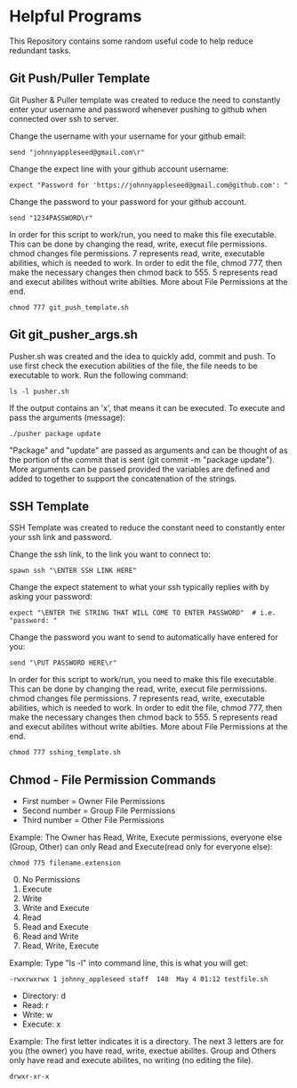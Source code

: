 # Helpful Programs
This Repository contains some random useful code to help reduce redundant tasks.

## Git Push/Puller Template

Git Pusher & Puller template was created to reduce the need to constantly enter your username and password whenever pushing to github when connected over ssh to server. 

Change the username with your username for your github email:
```
send "johnnyappleseed@gmail.com\r"
```

Change the expect line with your github account username:
```
expect "Password for 'https://johnnyappleseed@gmail.com@github.com': "
```

Change the password to your password for your github account.
```
send "1234PASSWORD\r"
```

In order for this script to work/run, you need to make this file executable. This can be done by changing the read, write, execut file permissions. chmod changes file permissions. 7 represents read, write, executable abilities, which is needed to work. In order to edit the file, chmod 777, then make the necessary changes then chmod back to 555. 5 represents read and execut abilites without write abilties. More about File Permissions at the end.  
```
chmod 777 git_push_template.sh
```
## Git git_pusher_args.sh

Pusher.sh was created and the idea to quickly add, commit and push. To use first check the execution abilities of the file, the file needs to be executable to work. Run the following command:
```
ls -l pusher.sh
```

If the output contains an 'x', that means it can be executed. To execute and pass the arguments (message):
```
./pusher package update
````
"Package" and "update" are passed as arguments and can be thought of as the portion of the commit that is sent (git commit -m "package update"). More arguments can be passed provided the variables are defined and added to together to support the concatenation of the strings.  


## SSH Template

SSH Template was created to reduce the constant need to constantly enter your ssh link and password.

Change the ssh link, to the link you want to connect to:
```
spawn ssh "\ENTER SSH LINK HERE"
```

Change the expect statement to what your ssh typically replies with by asking your password:
```
expect "\ENTER THE STRING THAT WILL COME TO ENTER PASSWORD"  # i.e. "password: "
```

Change the password you want to send to automatically have entered for you:
```
send "\PUT PASSWORD HERE\r"
```

In order for this script to work/run, you need to make this file executable. This can be done by changing the read, write, execut file permissions. chmod changes file permissions. 7 represents read, write, executable abilities, which is needed to work. In order to edit the file, chmod 777, then make the necessary changes then chmod back to 555. 5 represents read and execut abilites without write abilties. More about File Permissions at the end.
```
chmod 777 sshing_template.sh
```

## Chmod - File Permission Commands

* First number = Owner File Permissions
* Second number = Group File Permissions
* Third number = Other File Permissions

Example: The Owner has Read, Write, Execute permissions, everyone else (Group, Other) can only Read and Execute(read only for everyone else):
```
chmod 775 filename.extension
```

0. No Permissions
1. Execute
2. Write
3. Write and Execute
4. Read
5. Read and Execute
6. Read and Write
7. Read, Write, Execute

Example: Type "ls -l" into command line, this is what you will get:
```
-rwxrwxrwx 1 johnny_appleseed staff  148  May 4 01:12 testfile.sh
```
* Directory: d
* Read: r
* Write: w
* Execute: x

Example: The first letter indicates it is a directory. The next 3 letters are for you (the owner) you have read, write, exectue abilites. Group and Others only have read and execute abilites, no writing (no editing the file).
```
drwxr-xr-x
```
